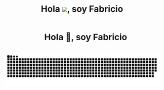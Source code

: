 <!--h1 without bottom border-->
<h1 align="center">Hola <img src="https://media.giphy.com/media/hvRJCLFzcasrR4ia7z/giphy.gif" width="35">, soy Fabricio</h1>



<div id="user-content-toc">
  <ul align="center">
    <summary><h1 style="display: inline-block">Hola 👋, soy Fabricio</h1></summary>
  </ul>
</div>

<!--- snake -->
<div align="center">
  <img  src="https://github.com/1999AZZAR/1999AZZAR/blob/readme/resources/img/grid-snake.svg"
       alt="snake" /></a>
</div>
